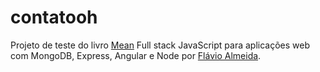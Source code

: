 # contatooh

Projeto de teste do livro [Mean](http://www.casadocodigo.com.br/products/livro-mean) Full stack JavaScript para aplicações web com MongoDB, Express, Angular e Node por [Flávio Almeida](https://github.com/flaviohenriquealmeida).